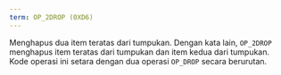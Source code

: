 ```yaml
---
term: OP_2DROP (0XD6)
---
```


Menghapus dua item teratas dari tumpukan. Dengan kata lain, `OP_2DROP` menghapus item teratas dari tumpukan dan item kedua dari tumpukan. Kode operasi ini setara dengan dua operasi `OP_DROP` secara berurutan.